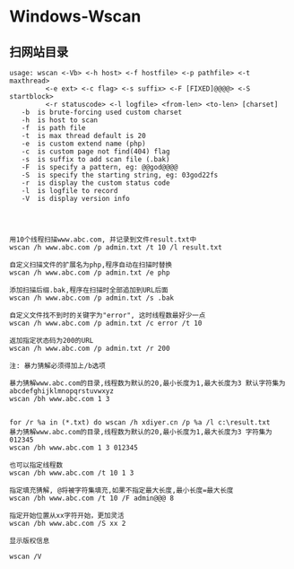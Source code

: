 Windows-Wscan
=============

扫网站目录
-------------------------------
    usage: wscan <-Vb> <-h host> <-f hostfile> <-p pathfile> <-t maxthread>
             <-e ext> <-c flag> <-s suffix> <-F [FIXED]@@@@> <-S startblock>
             <-r statuscode> <-l logfile> <from-len> <to-len> [charset]
       -b  is brute-forcing used custom charset
       -h  is host to scan
       -f  is path file
       -t  is max thread default is 20
       -e  is custom extend name (php)
       -c  is custom page not find(404) flag
       -s  is suffix to add scan file (.bak)
       -F  is specify a pattern, eg: @@god@@@@
       -S  is specify the starting string, eg: 03god22fs
       -r  is display the custom status code
       -l  is logfile to record
       -V  is display version info
    
    
    
    
    用10个线程扫描www.abc.com, 并记录到文件result.txt中
    wscan /h www.abc.com /p admin.txt /t 10 /l result.txt
    
    自定义扫描文件的扩展名为php,程序自动在扫描时替换
    wscan /h www.abc.com /p admin.txt /e php
    
    添加扫描后缀.bak,程序在扫描时全部追加到URL后面
    wscan /h www.abc.com /p admin.txt /s .bak
    
    自定义文件找不到时的关键字为"error", 这时线程数最好少一点
    wscan /h www.abc.com /p admin.txt /c error /t 10
    
    返加指定状态码为200的URL
    wscan /h www.abc.com /p admin.txt /r 200
    
    注: 暴力猜解必须得加上/b选项
    
    暴力猜解www.abc.com的目录,线程数为默认的20,最小长度为1,最大长度为3 默认字符集为abcdefghijklmnopqrstuvwxyz
    wscan /bh www.abc.com 1 3
    
    
    for /r %a in (*.txt) do wscan /h xdiyer.cn /p %a /l c:\result.txt
    暴力猜解www.abc.com的目录,线程数为默认的20,最小长度为1,最大长度为3 字符集为012345
    wscan /bh www.abc.com 1 3 012345
    
    也可以指定线程数
    wscan /bh www.abc.com /t 10 1 3
    
    指定填充猜解, @将被字符集填充,如果不指定最大长度,最小长度=最大长度
    wscan /bh www.abc.com /t 10 /F admin@@@ 8
    
    指定开始位置从xx字符开始，更加灵活
    wscan /bh www.abc.com /S xx 2
    
    显示版权信息
    
    wscan /V
